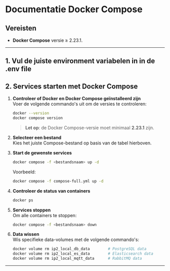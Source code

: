 # Documentatie Docker Compose

## Vereisten
- **Docker Compose** versie ≥ 2.23.1.

---

## **1. Vul de juiste environment variabelen in in de .env file**
## **2. Services starten met Docker Compose**

1. **Controleer of Docker en Docker Compose geïnstalleerd zijn**  
   Voer de volgende commando's uit om de versies te controleren:
   ```bash
   docker --version
   docker compose version
   ```
   > **Let op**: de Docker Compose-versie moet minimaal **2.23.1** zijn.

2. **Selecteer een bestand**  
   Kies het juiste Compose-bestand op basis van de tabel hierboven.

3. **Start de gewenste services**
   ```bash
   docker compose -f <bestandsnaam> up -d
   ```  
   Voorbeeld:
   ```bash
   docker compose -f compose-full.yml up -d
   ```

4. **Controleer de status van containers**
   ```bash
   docker ps
   ```

5. **Services stoppen**  
   Om alle containers te stoppen:
   ```bash
   docker compose -f <bestandsnaam> down
   ```

6. **Data wissen**  
   Wis specifieke data-volumes met de volgende commando's:
   ```bash
   docker volume rm ip2_local_db_data        # PostgreSQL data
   docker volume rm ip2_local_es_data        # Elasticsearch data
   docker volume rm ip2_local_mqtt_data      # RabbitMQ data
   ```

---

